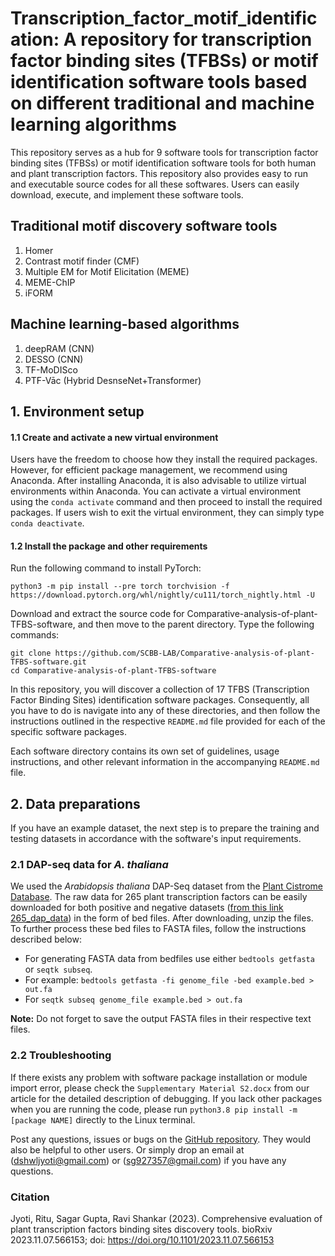 #     Transcription_factor_motif_identification: A repository for transcription factor binding sites (TFBSs) or motif identification software tools based on different traditional and machine learning algorithms

This repository serves as a hub for 9 software tools for transcription factor binding sites (TFBSs) or motif identification software tools for both human and plant transcription factors. This repository also provides easy to run and executable source codes for all these softwares. Users can easily download, execute, and implement these software tools.

<h2>Traditional motif discovery software tools</h2>
<ol>
  <li>Homer</li>
  <li>Contrast motif finder (CMF)</li>
  <li>Multiple EM for Motif Elicitation (MEME)</li>
  <li>MEME-ChIP</li>
  <li>iFORM</li>
</ol>  

<h2>Machine learning-based algorithms</h2>
<ol>
  <li>deepRAM (CNN)</li>
  <li>DESSO (CNN)</li>
  <li>TF-MoDISco</li>
  <li>PTF-Vāc (Hybrid DesnseNet+Transformer)</li>
</ol> 


## 1. Environment setup

#### 1.1 Create and activate a new virtual environment

Users have the freedom to choose how they install the required packages. However, for efficient package management, we recommend using Anaconda. After installing Anaconda, it is also advisable to utilize virtual environments within Anaconda. You can activate a virtual environment using the `conda activate` command and then proceed to install the required packages. If users wish to exit the virtual environment, they can simply type `conda deactivate`. 

#### 1.2 Install the package and other requirements

Run the following command to install PyTorch:

```
python3 -m pip install --pre torch torchvision -f https://download.pytorch.org/whl/nightly/cu111/torch_nightly.html -U
```
Download and extract the source code for Comparative-analysis-of-plant-TFBS-software, and then move to the parent directory. Type the following commands:

```
git clone https://github.com/SCBB-LAB/Comparative-analysis-of-plant-TFBS-software.git
cd Comparative-analysis-of-plant-TFBS-software
```

In this repository, you will discover a collection of 17 TFBS (Transcription Factor Binding Sites) identification software packages. Consequently, all you have to do is navigate into any of these directories, and then follow the instructions outlined in the respective `README.md` file provided for each of the specific software packages.

Each software directory contains its own set of guidelines, usage instructions, and other relevant information in the accompanying `README.md` file.

## 2. Data preparations
If you have an example dataset, the next step is to prepare the training and testing datasets in accordance with the software's input requirements.

### 2.1 DAP-seq data for *A. thaliana*

We used the *Arabidopsis thaliana* DAP-Seq dataset from the [Plant Cistrome Database](http://neomorph.salk.edu/dap_web/pages/browse_table_aj.php). The raw data for 265 plant transcription factors can be easily downloaded for both positive and negative datasets ([from this link 265_dap_data](https://github.com/SCBB-LAB/Comparative-analysis-of-plant-TFBS-software/blob/main/265_dap_data.zip)) in the form of bed files. After downloading, unzip the files. To further process these bed files to FASTA files, follow the instructions described below: 

- For generating FASTA data from bedfiles use either `bedtools getfasta` or `seqtk subseq`.
- For example: `bedtools getfasta -fi genome_file -bed example.bed > out.fa`
- For `seqtk subseq genome_file example.bed > out.fa`

**Note:** Do not forget to save the output FASTA files in their respective text files.

### 2.2 Troubleshooting

If there exists any problem with software package installation or module import error, please check the `Supplementary Material S2.docx` from our article for the detailed description of debugging.
If you lack other packages when you are running the code, please run `python3.8 pip install -m [package NAME]` directly to the Linux terminal.

Post any questions, issues or bugs on the [GitHub repository](https://github.com/SCBB-LAB/Comparative-analysis-of-plant-TFBS-software/issues). They would also be helpful to other users. Or simply drop an email at (dshwljyoti@gmail.com) or (sg927357@gmail.com) if you have any questions.

### Citation
Jyoti, Ritu, Sagar Gupta, Ravi Shankar (2023). Comprehensive evaluation of plant transcription factors binding sites discovery tools. bioRxiv 2023.11.07.566153; doi: https://doi.org/10.1101/2023.11.07.566153 

